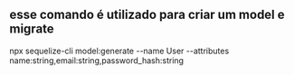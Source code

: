 
## esse comando é utilizado para criar um model e migrate
npx sequelize-cli model:generate --name User --attributes name:string,email:string,password_hash:string
